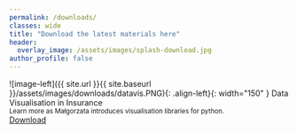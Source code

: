 ```yaml
---
permalink: /downloads/
classes: wide
title: "Download the latest materials here"
header:
  overlay_image: /assets/images/splash-download.jpg
author_profile: false
---
```


![image-left]({{ site.url }}{{ site.baseurl }}/assets/images/downloads/datavis.PNG){: .align-left}{: width="150" } Data Visualisation in Insurance <br> 
<small> Learn more as Małgorzata introduces visualisation libraries for python. </small> <br>
<a href="assets/pdfs/Data Visualisation in Insurance.pdf">Download</a>
